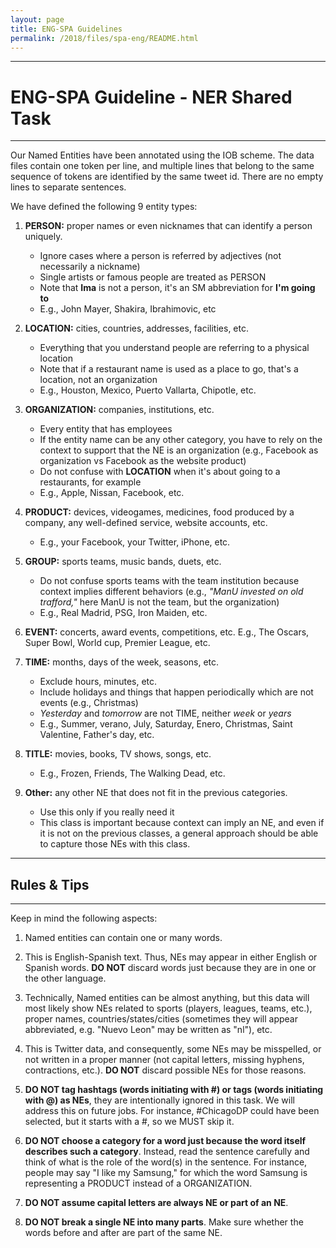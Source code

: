 ```yaml
---
layout: page
title: ENG-SPA Guidelines
permalink: /2018/files/spa-eng/README.html
---
```


---
# ENG-SPA Guideline - NER Shared Task
---

Our Named Entities have been annotated using the IOB scheme. The data files contain one token
per line, and multiple lines that belong to the same sequence of tokens are identified by the 
same tweet id. There are no empty lines to separate sentences.


We have defined the following 9 entity types:

1. **PERSON:**  proper names or even nicknames that can identify a person uniquely.
    * Ignore cases where a person is referred by adjectives (not necessarily a nickname)  
    * Single artists or famous people are treated as PERSON
    * Note that **Ima** is not a person, it's an SM abbreviation for **I'm going to**  
    * E.g., John Mayer, Shakira, Ibrahimovic, etc

2. **LOCATION:** cities, countries, addresses, facilities, etc. 
    * Everything that you understand people are referring to a physical location
    * Note that if a restaurant name is used as a place to go, that's a location, not an organization
    * E.g., Houston, Mexico, Puerto Vallarta, Chipotle, etc.

3. **ORGANIZATION:** companies, institutions, etc.
    * Every entity that has employees
    * If the entity name can be any other category, you have to rely on the context to support 
    that the NE is an organization (e.g., Facebook as organization vs Facebook as the website product) 
    * Do not confuse with **LOCATION** when it's about going to a restaurants, for example
    * E.g., Apple, Nissan, Facebook, etc.

4. **PRODUCT:** devices, videogames, medicines, food produced by a company, any well-defined service, website accounts, etc.
    * E.g., your Facebook, your Twitter, iPhone, etc.
    
5. **GROUP:** sports teams, music bands, duets, etc.
    * Do not confuse sports teams with the team institution because context implies different behaviors (e.g., 
    _"ManU invested on old trafford,"_ here ManU is not the team, but the organization)
    * E.g., Real Madrid, PSG, Iron Maiden, etc.
    
6. **EVENT:** concerts, award events, competitions, etc.
    E.g., The Oscars, Super Bowl, World cup, Premier League, etc.

7. **TIME:** months, days of the week, seasons, etc. 
    * Exclude hours, minutes, etc.
    * Include holidays and things that happen periodically which are not events (e.g., Christmas)
    * _Yesterday_ and _tomorrow_ are not TIME, neither _week_ or _years_
    * E.g., Summer, verano, July, Saturday, Enero, Christmas, Saint Valentine, Father's day, etc.

8. **TITLE:** movies, books, TV shows, songs, etc.
    * E.g., Frozen, Friends, The Walking Dead, etc. 

9. **Other:** any other NE that does not fit in the previous categories.
    * Use this only if you really need it
    * This class is important because context can imply an NE, and even if it is not on the previous
    classes, a general approach should be able to capture those NEs with this class.


---
## Rules & Tips
---

Keep in mind the following aspects:

1. Named entities can contain one or many words.

2. This is English-Spanish text. Thus, NEs may appear in either English or Spanish words. **DO NOT** discard words just because they are in one or the other language.

3. Technically, Named entities can be almost anything, but this data will most likely show NEs related to sports (players, leagues, teams, etc.), proper names, countries/states/cities (sometimes they will appear abbreviated, e.g. "Nuevo Leon" may be written as "nl"), etc. 

4. This is Twitter data, and consequently, some NEs may be misspelled, or not written in a proper manner (not capital letters, missing hyphens, contractions, etc.). **DO NOT** discard possible NEs for those reasons.

5. **DO NOT tag hashtags (words initiating with #) or tags (words initiating with @) as NEs**, they are intentionally ignored in this task. We will address this on future jobs. For instance, #ChicagoDP could have been selected, but it starts with a #, so we MUST skip it. 

6. **DO NOT choose a category for a word just because the word itself describes such a category**. Instead, read the sentence carefully and think of what is the role of the word(s) in the sentence. For instance, people may say "I like my Samsung," for which the word Samsung is representing a PRODUCT instead of a ORGANIZATION.

7. **DO NOT assume capital letters are always NE or part of an NE**. 

8. **DO NOT break a single NE into many parts**. Make sure whether the words before and after are part of the same NE.
